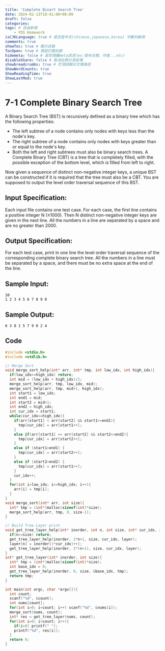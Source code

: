 ```yaml
---
title: 'Complete Binart Search Tree'
date: 2024-02-13T18:41:08+08:00
draft: false
categories: 
tags: # 自由新增
    - FDS Homework
isCJKLanguage: true # 是否是中文(chinese,japanese,korea) 字數判斷用
comments: true
showToc: true # 顯示目錄
TocOpen: true # 預設打開目錄
hidemeta: false # 是否隱藏meta訊息(ex:發布日期、作者...etc)
disableShare: false # 取消社群分享區塊
showbreadcrumbs: true # 於頂部顯示文章路徑
ShowWordCounts: true
ShowReadingTime: true
ShowLastMod: true
---
```

# 7-1 Complete Binary Search Tree
A Binary Search Tree (BST) is recursively defined as a binary tree which has the following properties:
- The left subtree of a node contains only nodes with keys less than the node's key.
- The right subtree of a node contains only nodes with keys greater than or equal to the node's key.
- Both the left and right subtrees must also be binary search trees.
A Complete Binary Tree (CBT) is a tree that is completely filled, with the possible exception of the bottom level, which is filled from left to right.

Now given a sequence of distinct non-negative integer keys, a unique BST can be constructed if it is required that the tree must also be a CBT. You are supposed to output the level order traversal sequence of this BST.
## Input Specification:
Each input file contains one test case. For each case, the first line contains a positive integer N (≤1000). Then N distinct non-negative integer keys are given in the next line. All the numbers in a line are separated by a space and are no greater than 2000.
## Output Specification:
For each test case, print in one line the level order traversal sequence of the corresponding complete binary search tree. All the numbers in a line must be separated by a space, and there must be no extra space at the end of the line.
## Sample Input:
```
10
1 2 3 4 5 6 7 8 9 0
```
## Sample Output:
```
6 3 8 1 5 7 9 0 2 4
```
## Code
```c
#include <stdio.h>
#include <stdlib.h>

// Merge Sort
void merge_sort_help(int* arr, int* tmp, int low_idx, int high_idx){
  if(low_idx>=high_idx) return;
  int mid = (low_idx + high_idx)/2;
  merge_sort_help(arr, tmp, low_idx, mid);
  merge_sort_help(arr, tmp, mid+1, high_idx);
  int start1 = low_idx;
  int end1 = mid;
  int start2 = mid+1;
  int end2 = high_idx;
  int cur_idx = start1;
  while(cur_idx<=high_idx){
    if(arr[start1] < arr[start2] && start1<=end1){
      tmp[cur_idx] = arr[start1++];
    }
    else if(arr[start1] >= arr[start2] && start2<=end2){
      tmp[cur_idx] = arr[start2++]; 
    }
    else if (start1>end1) {
      tmp[cur_idx] = arr[start2++]; 
    }
    else if (start2>end2) {
      tmp[cur_idx] = arr[start1++];
    }
    cur_idx++;
  }
  for(int i=low_idx; i<=high_idx; i++){
    arr[i] = tmp[i];
  }
}
void merge_sort(int* arr, int size){
  int* tmp = (int*)malloc(sizeof(int)*size);
  merge_sort_help(arr, tmp, 0, size-1);
}

// Build Tree Layer print
void get_tree_layer_help(int* inorder, int n, int size, int* cur_idx, int* layer){
  if(n>=size) return;
  get_tree_layer_help(inorder, 2*n+1, size, cur_idx, layer);
  layer[n] = inorder[(*cur_idx)++];
  get_tree_layer_help(inorder, 2*(n+1), size, cur_idx, layer);
}
int* get_tree_layer(int* inorder, int size){
  int* tmp = (int*)malloc(sizeof(int)*size);
  int base_idx = 0;
  get_tree_layer_help(inorder, 0, size, &base_idx, tmp);
  return tmp;
}

int main(int argc, char *argv[]){
  int count;
  scanf("%d", &count);
  int nums[count];
  for(int i=0; i<count; i++) scanf("%d", &nums[i]);
  merge_sort(nums, count);
  int* res = get_tree_layer(nums, count);
  for(int i=0; i<count; i++){
    if(i>0) printf(" ");
    printf("%d", res[i]);
  }
  return 0;
}
```
